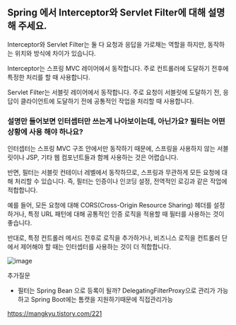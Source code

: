 ## Spring 에서 Interceptor와 Servlet Filter에 대해 설명해 주세요.

Interceptor와 Servlet Filter는 둘 다 요청과 응답을 가로채는 역할을 하지만, 동작하는 위치와 방식에 차이가 있습니다. 

Interceptor는 스프링 MVC 레이어에서 동작합니다. 주로 컨트롤러에 도달하기 전후에 특정한 처리를 할 때 사용합니다.

Servlet Filter는 서블릿 레이어에서 동작합니다. 주로 요청이 서블릿에 도달하기 전, 응답이 클라이언트에 도달하기 전에 공통적인 작업을 처리할 때 사용합니다.

### 설명만 들어보면 인터셉터만 쓰는게 나아보이는데, 아닌가요? 필터는 어떤 상황에 사용 해야 하나요?

인터셉터는 스프링 MVC 구조 안에서만 동작하기 때문에, 스프링을 사용하지 않는 서블릿이나 JSP, 기타 웹 컴포넌트들과 함께 사용하는 것은 어렵습니다. 

반면, 필터는 서블릿 컨테이너 레벨에서 동작하므로, 스프링과 무관하게 모든 요청에 대해 처리할 수 있습니다. 즉, 필터는 인증이나 인코딩 설정, 전역적인 로깅과 같은 작업에 적합합니다. 

예를 들어, 모든 요청에 대해 CORS(Cross-Origin Resource Sharing) 헤더를 설정하거나, 특정 URL 패턴에 대해 공통적인 인증 로직을 적용할 때 필터를 사용하는 것이 좋습니다. 

반대로, 특정 컨트롤러 메서드 전후로 로직을 추가하거나, 비즈니스 로직을 컨트롤러 단에서 제어해야 할 때는 인터셉터를 사용하는 것이 더 적합합니다.

![image](https://github.com/user-attachments/assets/5299fdca-2d54-4858-9302-297fcf094590)

추가질문
- 필터는 Spring Bean 으로 등록이 될까? 
DelegatingFilterProxy으로 관리가 가능하고 Spring Boot에는 톰캣을 지원하기때문에 직접관리가능

https://mangkyu.tistory.com/221
